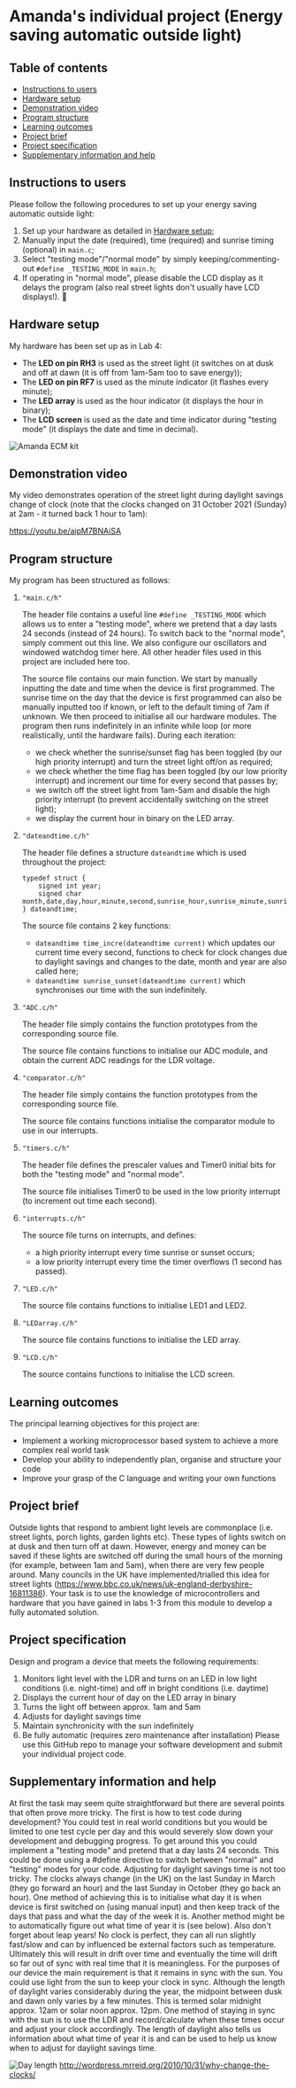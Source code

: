 # Amanda's individual project (Energy saving automatic outside light)


## Table of contents
- [Instructions to users](#instructions-to-users)
- [Hardware setup](#hardware-setup)
- [Demonstration video](#demonstration-video)
- [Program structure](#program-structure)
- [Learning outcomes](#learning-outcomes)
- [Project brief](#project-brief)
- [Project specification](#project-specification)
- [Supplementary information and help](#supplementary-information-and-help)


## Instructions to users
Please follow the following procedures to set up your energy saving automatic outside light:
1. Set up your hardware as detailed in [Hardware setup](#hardware-setup);
1. Manually input the date (required), time (required) and sunrise timing (optional) in ```main.c```;
1. Select "testing mode"/"normal mode" by simply keeping/commenting-out ```#define _TESTING_MODE``` in ```main.h```;
1. If operating in "normal mode", please disable the LCD display as it delays the program (also real street lights don't usually have LCD displays!). :rofl:


## Hardware setup
My hardware has been set up as in Lab 4:
- The **LED on pin RH3** is used as the street light (it switches on at dusk and off at dawn (it is off from 1am-5am too to save energy));
- The **LED on pin RF7** is used as the minute indicator (it flashes every minute);
- The **LED array** is used as the hour indicator (it displays the hour in binary);
- The **LCD screen** is used as the date and time indicator during "testing mode" (it displays the date and time in decimal).

![Amanda ECM kit](gifs/amanda-ecm-kit.jpg)


## Demonstration video
My video demonstrates operation of the street light during daylight savings change of clock (note that the clocks changed on 31 October 2021 (Sunday) at 2am - it turned back 1 hour to 1am):

https://youtu.be/aipM7BNAiSA


## Program structure
My program has been structured as follows:
1. ```"main.c/h"```

    The header file contains a useful line ```#define _TESTING_MODE``` which allows us to enter a "testing mode", where we pretend that a day lasts 24 seconds (instead of 24 hours). To switch back to the "normal mode", simply comment out this line. We also configure our oscillators and windowed watchdog timer here. All other header files used in this project are included here too. 

    The source file contains our main function. We start by manually inputting the date and time when the device is first programmed. The sunrise time on the day that the device is first programmed can also be manually inputted too if known, or left to the default timing of 7am if unknown. We then proceed to initialise all our hardware modules. The program then runs indefinitely in an infinite while loop (or more realistically, until the hardware fails). During each iteration:
    - we check whether the sunrise/sunset flag has been toggled (by our high priority interrupt) and turn the street light off/on as required;
    - we check whether the time flag has been toggled (by our low priority interrupt) and increment our time for every second that passes by;
    - we switch off the street light from 1am-5am and disable the high priority interrupt (to prevent accidentally switching on the street light);
    - we display the current hour in binary on the LED array.

1. ```"dateandtime.c/h"```

    The header file defines a structure ```dateandtime``` which is used throughout the project:
    ```
    typedef struct {
        signed int year;
        signed char month,date,day,hour,minute,second,sunrise_hour,sunrise_minute,sunrise_second;
    } dateandtime;
    ```
    
    The source file contains 2 key functions:
    - ```dateandtime time_incre(dateandtime current)``` which updates our current time every second, functions to check for clock changes due to daylight savings and changes to the date, month and year are also called here;
    - ```dateandtime sunrise_sunset(dateandtime current)``` which synchronises our time with the sun indefinitely.

1. ```"ADC.c/h"```

    The header file simply contains the function prototypes from the corresponding source file.
    
    The source file contains functions to initialise our ADC module, and obtain the current ADC readings for the LDR voltage.

1. ```"comparator.c/h"```

    The header file simply contains the function prototypes from the corresponding source file.
    
    The source file contains functions initialise the comparator module to use in our interrupts.

1. ```"timers.c/h"```

    The header file defines the prescaler values and Timer0 initial bits for both the "testing mode" and "normal mode".
    
    The source file initialises Timer0 to be used in the low priority interrupt (to increment out time each second).

1. ```"interrupts.c/h"```

    The source file turns on interrupts, and defines:
    - a high priority interrupt every time sunrise or sunset occurs;
    - a low priority interrupt every time the timer overflows (1 second has passed).

1. ```"LED.c/h"```

    The source file contains functions to initialise LED1 and LED2.

1. ```"LEDarray.c/h"```

    The source file contains functions to initialise the LED array.

1. ```"LCD.c/h"```

    The source contains functions to initialise the LCD screen.


## Learning outcomes
The principal learning objectives for this project are:
- Implement a working microprocessor based system to achieve a more complex real world task
- Develop your ability to independently plan, organise and structure your code 
- Improve your grasp of the C language and writing your own functions


## Project brief
Outside lights that respond to ambient light levels are commonplace (i.e. street lights, porch lights, garden lights etc). These types of lights switch on at dusk and then turn off at dawn. However, energy and money can be saved if these lights are switched off during the small hours of the morning (for example, between 1am and 5am), when there are very few people around. Many councils in the UK have implemented/trialled this idea for street lights (https://www.bbc.co.uk/news/uk-england-derbyshire-16811386). Your task is to use the knowledge of microcontrollers and hardware that you have gained in labs 1-3 from this module to develop a fully automated solution.


## Project specification
Design and program a device that meets the following requirements:
1. Monitors light level with the LDR and turns on an LED in low light conditions (i.e. night-time) and off in bright conditions (i.e. daytime)
1. Displays the current hour of day on the LED array in binary
1. Turns the light off between approx. 1am and 5am
1. Adjusts for daylight savings time
1. Maintain synchronicity with the sun indefinitely
1. Be fully automatic (requires zero maintenance after installation)
Please use this GitHub repo to manage your software development and submit your individual project code.


## Supplementary information and help
At first the task may seem quite straightforward but there are several points that often prove more tricky. The first is how to test code during development? You could test in real world conditions but you would be limited to one test cycle per day and this would severely slow down your development and debugging progress. To get around this you could implement a "testing mode" and pretend that a day lasts 24 seconds. This could be done using a #define directive to switch between "normal" and "testing" modes for your code.
Adjusting for daylight savings time is not too tricky. The clocks always change (in the UK) on the last Sunday in March (they go forward an hour) and the last Sunday in October (they go back an hour). One method of achieving this is to initialise what day it is when device is first switched on (using manual input) and then keep track of the days that pass and what the day of the week it is. Another method might be to automatically figure out what time of year it is (see below). Also don't forget about leap years! 
No clock is perfect, they can all run slightly fast/slow and can by influenced be external factors such as temperature. Ultimately this will result in drift over time and eventually the time will drift so far out of sync with real time that it is meaningless. For the purposes of our device the main requirement is that it remains in sync with the sun. You could use light from the sun to keep your clock in sync. Although the length of daylight varies considerably during the year, the midpoint between dusk and dawn only varies by a few minutes. This is termed solar midnight approx. 12am or solar noon approx. 12pm. One method of staying in sync with the sun is to use the LDR and record/calculate when these times occur and adjust your clock accordingly. The length of daylight also tells us information about what time of year it is and can be used to help us know when to adjust for daylight savings time.

![Day length](gifs/day-length-london.jpg)
http://wordpress.mrreid.org/2010/10/31/why-change-the-clocks/